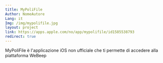 ```yaml
---
title: MyPoliFile
Author: NomeAutore
Lang: it
Img: /img/mypolifile.jpg
layout: project
link: https://apps.apple.com/no/app/mypolifile/id1585538793
redirect: true
---
```

MyPoliFile è l'applicazione iOS non ufficiale che ti permette di accedere alla piattaforma WeBeep
